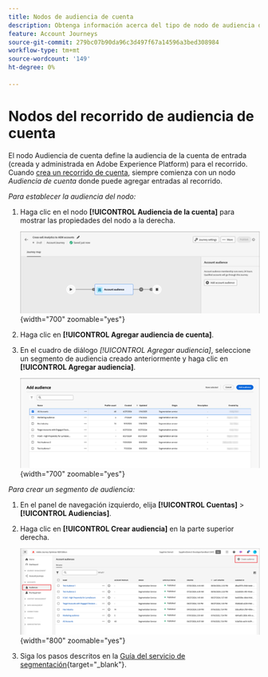 ```yaml
---
title: Nodos de audiencia de cuenta
description: Obtenga información acerca del tipo de nodo de audiencia de cuenta que puede utilizar para organizar los recorridos de la cuenta en Journey Optimizer B2B edition.
feature: Account Journeys
source-git-commit: 279bc07b90da96c3d497f67a14596a3bed308984
workflow-type: tm+mt
source-wordcount: '149'
ht-degree: 0%

---
```


# Nodos del recorrido de audiencia de cuenta

El nodo Audiencia de cuenta define la audiencia de la cuenta de entrada (creada y administrada en Adobe Experience Platform) para el recorrido. Cuando [crea un recorrido de cuenta](./journey-overview.md#create-an-account-journey), siempre comienza con un nodo _Audiencia de cuenta_ donde puede agregar entradas al recorrido.

_Para establecer la audiencia del nodo:_

1. Haga clic en el nodo **[!UICONTROL Audiencia de la cuenta]** para mostrar las propiedades del nodo a la derecha.

   ![Nodo de audiencia de cuenta](./assets/account-journey-account-audience-node.png){width="700" zoomable="yes"}

1. Haga clic en **[!UICONTROL Agregar audiencia de cuenta]**.

1. En el cuadro de diálogo _[!UICONTROL Agregar audiencia]_, seleccione un segmento de audiencia creado anteriormente y haga clic en **[!UICONTROL Agregar audiencia]**.

   ![Nodo de audiencia de cuenta](./assets/node-audience-add-dialog.png){width="700" zoomable="yes"}

_Para crear un segmento de audiencia:_

1. En el panel de navegación izquierdo, elija **[!UICONTROL Cuentas]** > **[!UICONTROL Audiencias]**.

1. Haga clic en **[!UICONTROL Crear audiencia]** en la parte superior derecha.

   ![Crear un segmento de audiencia](./assets/audiences-list-create.png){width="800" zoomable="yes"}

1. Siga los pasos descritos en la [Guía del servicio de segmentación](https://experienceleague.adobe.com/en/docs/experience-platform/segmentation/ui/account-audiences){target="_blank"}.
